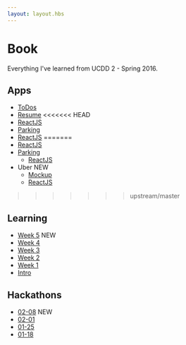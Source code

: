 ```yaml
---
layout: layout.hbs
---
```


# Book

Everything I've learned from UCDD 2 - Spring 2016.

## Apps
* [ToDos](apps/todos/)
* [Resume](apps/resume/)
<<<<<<< HEAD
 * [ReactJS](apps/resume/react)
* [Parking](apps/parking)
 * [ReactJS](apps/parking/react)
=======
  * [ReactJS](apps/resume/react)
* [Parking](apps/parking/)
  * [ReactJS](apps/parking/react)
* Uber <span class="chip red">NEW</span>
  * [Mockup](apps/uber/mockup)
  * [ReactJS](apps/uber/)
>>>>>>> upstream/master

## Learning
* [Week 5](learning/week5) <span class="chip red">NEW</span>
* [Week 4](learning/week4)
* [Week 3](learning/week3)
* [Week 2](learning/week2)
* [Week 1](learning/week1)
* [Intro](learning/intro)

## Hackathons
* [02-08](hackathons/02-08) <span class="chip red">NEW</span>
* [02-01](hackathons/02-01)
* [01-25](hackathons/01-25)
* [01-18](hackathons/01-18)

